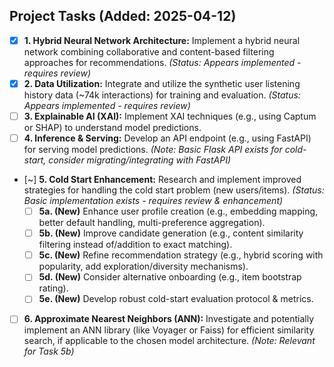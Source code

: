 ## Project Tasks (Added: 2025-04-12)

- [x] **1. Hybrid Neural Network Architecture:** Implement a hybrid neural network combining collaborative and content-based filtering approaches for recommendations. *(Status: Appears implemented - requires review)*
- [x] **2. Data Utilization:** Integrate and utilize the synthetic user listening history data (~74k interactions) for training and evaluation. *(Status: Appears implemented - requires review)*
- [ ] **3. Explainable AI (XAI):** Implement XAI techniques (e.g., using Captum or SHAP) to understand model predictions.
- [ ] **4. Inference & Serving:** Develop an API endpoint (e.g., using FastAPI) for serving model predictions. *(Note: Basic Flask API exists for cold-start, consider migrating/integrating with FastAPI)*
- [~] **5. Cold Start Enhancement:** Research and implement improved strategies for handling the cold start problem (new users/items). *(Status: Basic implementation exists - requires review & enhancement)*
    - [ ] **5a. (New)** Enhance user profile creation (e.g., embedding mapping, better default handling, multi-preference aggregation).
    - [ ] **5b. (New)** Improve candidate generation (e.g., content similarity filtering instead of/addition to exact matching).
    - [ ] **5c. (New)** Refine recommendation strategy (e.g., hybrid scoring with popularity, add exploration/diversity mechanisms).
    - [ ] **5d. (New)** Consider alternative onboarding (e.g., item bootstrap rating).
    - [ ] **5e. (New)** Develop robust cold-start evaluation protocol & metrics.
- [ ] **6. Approximate Nearest Neighbors (ANN):** Investigate and potentially implement an ANN library (like Voyager or Faiss) for efficient similarity search, if applicable to the chosen model architecture. *(Note: Relevant for Task 5b)*
